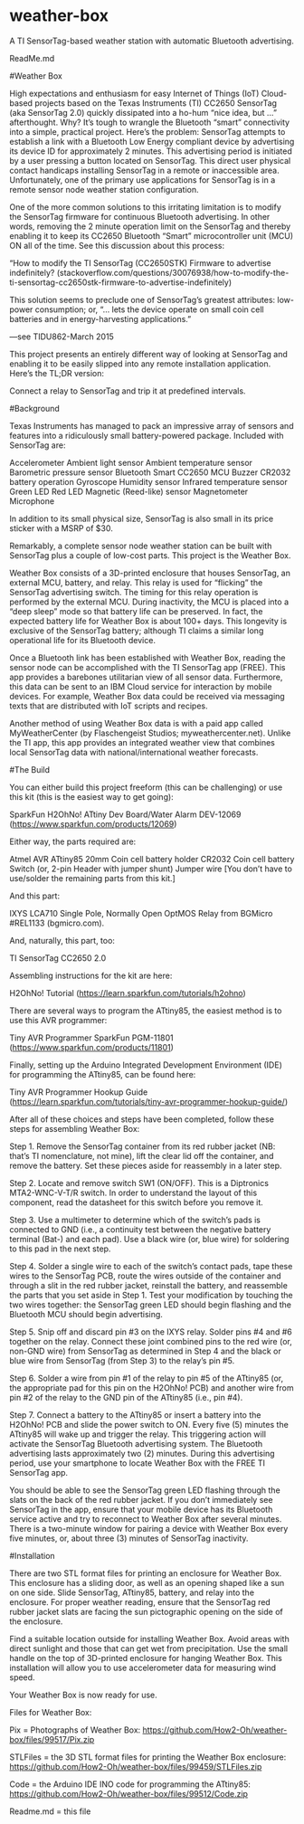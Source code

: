 # weather-box
A TI SensorTag-based weather station with automatic Bluetooth advertising.

ReadMe.md

#Weather Box

High expectations and enthusiasm for easy Internet of Things (IoT) Cloud-based projects based on the Texas Instruments (TI) CC2650 SensorTag (aka SensorTag 2.0) quickly dissipated into a ho-hum “nice idea, but …” afterthought. Why? It’s tough to wrangle the Bluetooth “smart” connectivity into a simple, practical project. Here’s the problem: SensorTag attempts to establish a link with a Bluetooth Low Energy compliant device by advertising its device ID for approximately 2 minutes. This advertising period is initiated by a user pressing a button located on SensorTag. This direct user physical contact handicaps installing SensorTag in a remote or inaccessible area. Unfortunately, one of the primary use applications for SensorTag is in a remote sensor node weather station configuration.

One of the more common solutions to this irritating limitation is to modify the SensorTag firmware for continuous Bluetooth advertising. In other words, removing the 2 minute operation limit on the SensorTag and thereby enabling it to keep its CC2650 Bluetooth “Smart” microcontroller unit (MCU) ON all of the time. See this discussion about this process:

“How to modify the TI SensorTag (CC2650STK) Firmware to advertise indefinitely?
(stackoverflow.com/questions/30076938/how-to-modify-the-ti-sensortag-cc2650stk-firmware-to-advertise-indefinitely)

This solution seems to preclude one of SensorTag’s greatest attributes: low-power consumption; or, “… lets the device operate on small coin cell batteries and in energy-harvesting applications.”

—see TIDU862-March 2015

This project presents an entirely different way of looking at SensorTag and enabling it to be easily slipped into any remote installation application. Here’s the TL;DR version:

Connect a relay to SensorTag and trip it at predefined intervals.

#Background

Texas Instruments has managed to pack an impressive array of sensors and features into a ridiculously small battery-powered package. Included with SensorTag are:

Accelerometer
Ambient light sensor
Ambient temperature sensor
Barometric pressure sensor
Bluetooth Smart CC2650 MCU
Buzzer
CR2032 battery operation
Gyroscope
Humidity sensor
Infrared temperature sensor
Green LED
Red LED
Magnetic (Reed-like) sensor
Magnetometer
Microphone

In addition to its small physical size, SensorTag is also small in its price sticker with a MSRP of $30.

Remarkably, a complete sensor node weather station can be built with SensorTag plus a couple of low-cost parts. This project is the Weather Box.

Weather Box consists of a 3D-printed enclosure that houses SensorTag, an external MCU, battery, and relay. This relay is used for “flicking” the SensorTag advertising switch. The timing for this relay operation is performed by the external MCU. During inactivity, the MCU is placed into a “deep sleep” mode so that battery life can be preserved. In fact, the expected battery life for Weather Box is about 100+ days. This longevity is exclusive of the SensorTag battery; although TI claims a similar long operational life for its Bluetooth device.

Once a Bluetooth link has been established with Weather Box, reading the sensor node can be accomplished with the TI SensorTag app (FREE). This app provides a barebones utilitarian view of all sensor data. Furthermore, this data can be sent to an IBM Cloud service for interaction by mobile devices. For example, Weather Box data could be received via messaging texts that are distributed with IoT scripts and recipes.

Another method of using Weather Box data is with a paid app called MyWeatherCenter (by Flaschengeist Studios; myweathercenter.net). Unlike the TI app, this app provides an integrated weather view that combines local SensorTag data with national/international weather forecasts.

#The Build

You can either build this project freeform (this can be challenging) or use this kit (this is the easiest way to get going):

SparkFun H2OhNo! ATtiny Dev Board/Water Alarm DEV-12069
(https://www.sparkfun.com/products/12069)

Either way, the parts required are:

Atmel AVR ATtiny85
20mm Coin cell battery holder
CR2032 Coin cell battery
Switch (or, 2-pin Header with jumper shunt)
Jumper wire
[You don’t have to use/solder the remaining parts from this kit.]

And this part:

IXYS LCA710 Single Pole, Normally Open OptMOS Relay
from BGMicro #REL1133 (bgmicro.com).

And, naturally, this part, too:

TI SensorTag CC2650 2.0

Assembling instructions for the kit are here:

H2OhNo! Tutorial
(https://learn.sparkfun.com/tutorials/h2ohno)

There are several ways to program the ATtiny85, the easiest method is to use this AVR programmer:

Tiny AVR Programmer SparkFun PGM-11801
(https://www.sparkfun.com/products/11801)

Finally, setting up the Arduino Integrated Development Environment (IDE) for programming the ATtiny85, can be found here:

Tiny AVR Programmer Hookup Guide
(https://learn.sparkfun.com/tutorials/tiny-avr-programmer-hookup-guide/)

After all of these choices and steps have been completed, follow these steps for assembling Weather Box:

Step 1. Remove the SensorTag container from its red rubber jacket (NB: that’s TI nomenclature, not mine), lift the clear lid off the container, and remove the battery. Set these pieces aside for reassembly in a later step.

Step 2. Locate and remove switch SW1 (ON/OFF). This is a Diptronics MTA2-WNC-V-T/R switch. In order to understand the layout of this component, read the datasheet for this switch before you remove it.

Step 3. Use a multimeter to determine which of the switch’s pads is connected to GND (i.e., a continuity test between the negative battery terminal (Bat-) and each pad). Use a black wire (or, blue wire) for soldering to this pad in the next step.

Step 4. Solder a single wire to each of the switch’s contact pads, tape these wires to the SensorTag PCB, route the wires outside of the container and through a slit in the red rubber jacket, reinstall the battery, and reassemble the parts that you set aside in Step 1. Test your modification by touching the two wires together: the SensorTag green LED should begin flashing and the Bluetooth MCU should begin advertising.

Step 5. Snip off and discard pin #3 on the IXYS relay. Solder pins #4 and #6 together on the relay. Connect these joint combined pins to the red wire (or, non-GND wire) from SensorTag as determined in Step 4 and the black or blue wire from SensorTag (from Step 3) to the relay’s pin #5.

Step 6. Solder a wire from pin #1 of the relay to pin #5 of the ATtiny85 (or, the appropriate pad for this pin on the H2OhNo! PCB) and another wire from pin #2 of the relay to the GND pin of the ATtiny85 (i.e., pin #4).

Step 7. Connect a battery to the ATtiny85 or insert a battery into the H2OhNo! PCB and slide the power switch to ON. Every five (5) minutes the ATtiny85 will wake up and trigger the relay. This triggering action will activate the SensorTag Bluetooth advertising system. The Bluetooth advertising lasts approximately two (2) minutes. During this advertising period, use your smartphone to locate Weather Box with the FREE TI SensorTag app.

You should be able to see the SensorTag green LED flashing through the slats on the back of the red rubber jacket. If you don’t immediately see SensorTag in the app, ensure that your mobile device has its Bluetooth service active and try to reconnect to Weather Box after several minutes. There is a two-minute window for pairing a device with Weather Box every five minutes, or, about three (3) minutes of SensorTag inactivity.

#Installation

There are two STL format files for printing an enclosure for Weather Box. This enclosure has a sliding door, as well as an opening shaped like a sun on one side. Slide SensorTag, ATtiny85, battery, and relay into the enclosure. For proper weather reading, ensure that the SensorTag red rubber jacket slats are facing the sun pictographic opening on the side of the enclosure.

Find a suitable location outside for installing Weather Box. Avoid areas with direct sunlight and those that can get wet from precipitation. Use the small handle on the top of 3D-printed enclosure for hanging Weather Box. This installation will allow you to use accelerometer data for measuring wind speed.

Your Weather Box is now ready for use.

Files for Weather Box:

Pix = Photographs of Weather Box: https://github.com/How2-Oh/weather-box/files/99517/Pix.zip

STLFiles = the 3D STL format files for printing the Weather Box enclosure: https://github.com/How2-Oh/weather-box/files/99459/STLFiles.zip

Code = the Arduino IDE INO code for programming the ATtiny85: https://github.com/How2-Oh/weather-box/files/99512/Code.zip

Readme.md = this file

